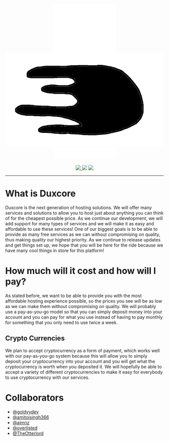 <p align=center>
    <img src="assets/duxcore-icon.png?sanitize=true#gh-dark-mode-only" alt="dark"></img>
    <img src="assets/light.png?sanitize=true#gh-light-mode-only" alt="light"></img>
    <br>
    <img src="assets/duxcore-text.png?sanitize=true#gh-dark-mode-only"></img>
  <br><br>
  <a href="https://discord.gg/dTGJ5Bchnq">
    <img src="https://img.shields.io/discord/844279877503025182?label=Discord&logo=discord&logoColor=white&style=for-the-badge" />
  </a>
  <img src="https://img.shields.io/github/license/HoloPanio/duxcore?style=for-the-badge" />
  <a href="https://open.vscode.dev/HoloPanio/duxcore">
    <img src="https://img.shields.io/badge/Open%20in-VSCode-blue?style=for-the-badge">
  </a>
  <hr>
</p>

# What is Duxcore
Duxcore is the next generation of hosting solutions. We will offer many services and solutions to allow you to host just about anything you can think of for the cheapest possible price. As we continue our development, we will add support for many types of services and we will make it as easy and affordable to use these services! One of our biggest goals is to be able to provide as many free services as we can without compromising on quality, thus making quality our highest priority. As we continue to release updates and get things set up, we hope that you will be here for the ride because we have many cool things in store for this platform!

# How much will it cost and how will I pay?
As stated before, we want to be able to provide you with the most affordable hosting experience possible, so the prices you see will be as low as we can make them without compromising on quality. We will probably use a pay-as-you-go model so that you can simply deposit money into your account and you can pay for what you use instead of having to pay monthly for something that you only need to use twice a week. 

## Crypto Currencies
We plan to accept cryptocurrency as a form of payment, which works well with our pay-as-you-go system because this will allow you to simply deposit your cryptocurrency into your account and you will get what the cryptocurrency is worth when you deposited it. We will hopefully be able to accept a variety of different cryptocurrencies to make it easy for everybody to use cryptocurrency with our services.


# Collaborators

- [@goldyydev](https://github.com/goldyydev)
- [@amitojsingh366](https://github.com/amitojsingh366)
- [@ajmnz](https://github.com/ajmnz)
- [@overlisted](https://github.com/overlisted)
- [@TheOtterlord](https://github.com/TheOtterlord)
